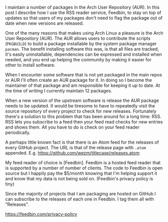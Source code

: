 I maintain a number of packages in the Arch User Repository (AUR). In this post
I describe how I use the RSS reader service, Feedbin, to stay on top of updates
so that users of my packages don't need to flag the package out of date when
new versions are released.

One of the many reasons that makes using Arch Linux a pleasure is the Arch User
Repository (AUR). The AUR allows users to contribute the scripts (`PKGBUILD`)
to build a package installable by the system package manager `pacman`. The
benefit installing software this was, is that all files are tracked, it's
easily uninstallable, dependencies can be expressed and installed when needed,
and you end up helping the community by making it easier for other to install
software.

When I encounter some software that is not yet packaged in the main repos or
AUR I'll often create an AUR package for it. In doing so I become the
maintainer of that package and am responsible for keeping it up to date. At the
time of writing I currently maintain 12 packages.

When a new version of the upstream software is release the AUR package needs
to be updated. It would be tiresome to have to repeatedly visit the source repository of every
project to check for new releases. Fortunately there's a solution to this
problem that has been around for a long time: RSS. RSS lets you subscribe to a
feed then your feed read checks for new entries and shows them. All you have to
do is check on your feed reader periodically.

A perhaps little known fact is that there is an Atom feed for the releases of
every GitHub project. The URL is that of the release page with `.atom`
appended. E.g. <https://github.com/wezm/titlecase/releases.atom>

My feed reader of choice is [Feedbin]. Feedbin is a hosted feed reader that
is supported by a number of number of clients. The code to Feedbin is open
source but I happily pay the $5/month knowing that I'm helping support it
and know that my data is not being sold on. (Feedbin's privacy policy is tiny)

Since the majority of projects that I am packaging are hosted on GitHub I can
subscribe to the releases of each one in Feedbin. I tag them all with "Releases".

https://feedbin.com/privacy-policy
